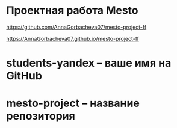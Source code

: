 # Проектная работа Mesto
https://github.com/AnnaGorbacheva07/mesto-project-ff

https://AnnaGorbacheva07.github.io/mesto-project-ff
# students-yandex – ваше имя на GitHub
# mesto-project – название репозитория

